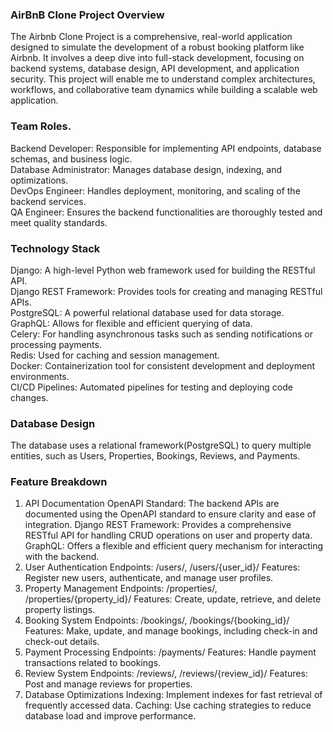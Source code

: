 ### AirBnB Clone Project Overview
The Airbnb Clone Project is a comprehensive, real-world application designed to simulate the development of a robust booking platform like Airbnb. It involves a deep dive into full-stack development, focusing on backend systems, database design, API development, and application security. This project will enable me to understand complex architectures, workflows, and collaborative team dynamics while building a scalable web application.

### Team Roles.
Backend Developer: Responsible for implementing API endpoints, database schemas, and business logic.<br>
Database Administrator: Manages database design, indexing, and optimizations.<br>
DevOps Engineer: Handles deployment, monitoring, and scaling of the backend services.<br>
QA Engineer: Ensures the backend functionalities are thoroughly tested and meet quality standards.

### Technology Stack
Django: A high-level Python web framework used for building the RESTful API.<br>
Django REST Framework: Provides tools for creating and managing RESTful APIs.<br>
PostgreSQL: A powerful relational database used for data storage.<br>
GraphQL: Allows for flexible and efficient querying of data.<br>
Celery: For handling asynchronous tasks such as sending notifications or processing payments.<br>
Redis: Used for caching and session management.<br>
Docker: Containerization tool for consistent development and deployment environments.<br>
CI/CD Pipelines: Automated pipelines for testing and deploying code changes.

### Database Design
The database uses a relational framework(PostgreSQL) to query multiple entities, such as Users, Properties, Bookings, Reviews, and Payments.

### Feature Breakdown
1. API Documentation
OpenAPI Standard: The backend APIs are documented using the OpenAPI standard to ensure clarity and ease of integration.
Django REST Framework: Provides a comprehensive RESTful API for handling CRUD operations on user and property data.
GraphQL: Offers a flexible and efficient query mechanism for interacting with the backend.
2. User Authentication
Endpoints: /users/, /users/{user_id}/
Features: Register new users, authenticate, and manage user profiles.
3. Property Management
Endpoints: /properties/, /properties/{property_id}/
Features: Create, update, retrieve, and delete property listings.
4. Booking System
Endpoints: /bookings/, /bookings/{booking_id}/
Features: Make, update, and manage bookings, including check-in and check-out details.
5. Payment Processing
Endpoints: /payments/
Features: Handle payment transactions related to bookings.
6. Review System
Endpoints: /reviews/, /reviews/{review_id}/
Features: Post and manage reviews for properties.
7. Database Optimizations
Indexing: Implement indexes for fast retrieval of frequently accessed data.
Caching: Use caching strategies to reduce database load and improve performance.